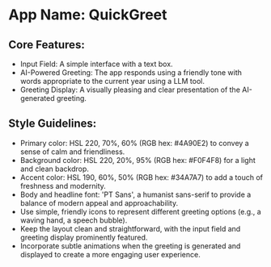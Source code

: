 # **App Name**: QuickGreet

## Core Features:

- Input Field: A simple interface with a text box.
- AI-Powered Greeting: The app responds using a friendly tone with words appropriate to the current year using a LLM tool.
- Greeting Display: A visually pleasing and clear presentation of the AI-generated greeting.

## Style Guidelines:

- Primary color: HSL 220, 70%, 60% (RGB hex: #4A90E2) to convey a sense of calm and friendliness.
- Background color: HSL 220, 20%, 95% (RGB hex: #F0F4F8) for a light and clean backdrop.
- Accent color: HSL 190, 60%, 50% (RGB hex: #34A7A7) to add a touch of freshness and modernity.
- Body and headline font: 'PT Sans', a humanist sans-serif to provide a balance of modern appeal and approachability.
- Use simple, friendly icons to represent different greeting options (e.g., a waving hand, a speech bubble).
- Keep the layout clean and straightforward, with the input field and greeting display prominently featured.
- Incorporate subtle animations when the greeting is generated and displayed to create a more engaging user experience.